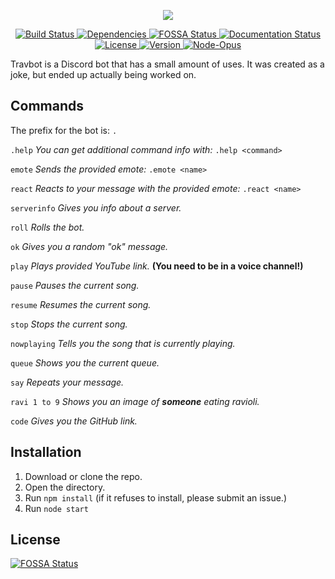 <p align="center">
  <img src="https://i.imgur.com/l2E2Tfi.png"/>
</p>

<p align="center">
<a href="https://travis-ci.org/keanuplayz/TravBot">
<img border="0" alt="Build Status" src="https://travis-ci.org/keanuplayz/TravBot.svg?branch=master">
</a>
<a href="https://david-dm.org/keanuplayz/travbot">
<img border="0" alt="Dependencies" src="https://david-dm.org/keanuplayz/travbot.svg">
</a>
<a href="https://app.fossa.com/projects/git%2Bgithub.com%2Fkeanuplayz%2FTravBot?ref=badge_shield">
<img border="0" alt="FOSSA Status" src="https://app.fossa.com/api/projects/git%2Bgithub.com%2Fkeanuplayz%2FTravBot.svg?type=shield">
</a>
<a href="https://travbot.readthedocs.io/en/latest/?badge=latest">
<img border="0" alt="Documentation Status" src="https://readthedocs.org/projects/travbot/badge/?version=latest">
</a>
<a href="https://github.com/keanuplayz/TravBot/blob/master/LICENSE">
<img border="0" alt="License" src="https://img.shields.io/github/license/keanuplayz/travbot">
</a>
<a href="https://github.com/keanuplayz/TravBot/blob/master/package.json">
<img border="0" alt="Version" src="https://img.shields.io/github/package-json/v/keanuplayz/travbot">
</a>
<a href="https://github.com/keanuplayz/TravBot/blob/master/package.json">
<img border="0" alt="Node-Opus" src="https://img.shields.io/github/package-json/dependency-version/keanuplayz/travbot/node-opus">
</a>


</p>

Travbot is a Discord bot that has a small amount of uses. It was created as a joke, but ended up actually being worked on.

## Commands
The prefix for the bot is: `.`

`.help` *You can get additional command info with:* `.help <command>`

`emote` *Sends the provided emote:* `.emote <name>`

`react` *Reacts to your message with the provided emote:* `.react <name>`

`serverinfo`  *Gives you info about a server.*

`roll`  *Rolls the bot.*

`ok`  *Gives you a random "ok" message.*

`play`  *Plays provided YouTube link.* **(You need to be in a voice channel!)**

`pause`  *Pauses the current song.*

`resume`  *Resumes the current song.*

`stop`  *Stops the current song.*

`nowplaying`  *Tells you the song that is currently playing.*

`queue`  *Shows you the current queue.*

`say` *Repeats your message.* 

`ravi 1 to 9`  *Shows you an image of* ***someone*** *eating ravioli.*

`code` *Gives you the GitHub link.*
## Installation
1. Download or clone the repo.
2. Open the directory.
3. Run `npm install` (if it refuses to install, please submit an issue.)
4. Run `node start`


## License
[![FOSSA Status](https://app.fossa.io/api/projects/git%2Bgithub.com%2Fkeanuplayz%2FTravBot.svg?type=large)](https://app.fossa.io/projects/git%2Bgithub.com%2Fkeanuplayz%2FTravBot?ref=badge_large)
